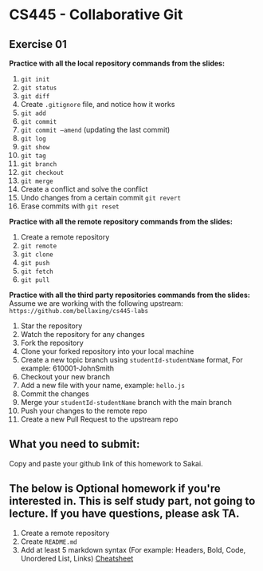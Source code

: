 # CS445 - Collaborative Git
## Exercise 01
**Practice with all the local repository commands from the slides:**
1. `git init`
2. `git status`
3. `git diff`
4. Create `.gitignore` file, and notice how it works
5. `git add`
6. `git commit`
7. `git commit –amend` (updating the last commit)
8. `git log`
9. `git show`
10. `git tag`
11. `git branch`
12. `git checkout`
13. `git merge`
14. Create a conflict and solve the conflict
15. Undo changes from a certain commit `git revert`
16. Erase commits with `git reset`
  
**Practice with all the remote repository commands from the slides:**
1. Create a remote repository
2. `git remote`
3. `git clone`
4. `git push`
5. `git fetch`
6. `git pull`
  
**Practice with all the third party repositories commands from the slides:**
Assume we are working with the following upstream: `https://github.com/bellaxing/cs445-labs`
1. Star the repository
2. Watch the repository for any changes
3. Fork the repository
4. Clone your forked repository into your local machine 
5. Create a new topic branch using `studentId-studentName` format, For example: 610001-JohnSmith
6. Checkout your new branch
7. Add a new file with your name, example: `hello.js`
8. Commit the changes
9. Merge your `studentId-studentName` branch with the main branch
11. Push your changes to the remote repo
12. Create a new Pull Request to the upstream repo

## What you need to submit:
Copy and paste your github link of this homework to Sakai.

## The below is Optional homework if you're interested in. This is self study part, not going to lecture. If you have questions, please ask TA.
1. Create a remote repository
2. Create `README.md`
3. Add at least 5 markdown syntax (For example: Headers, Bold, Code, Unordered List, Links) [Cheatsheet](https://github.com/adam-p/markdown-here/wiki/Markdown-Cheatsheet)
  

